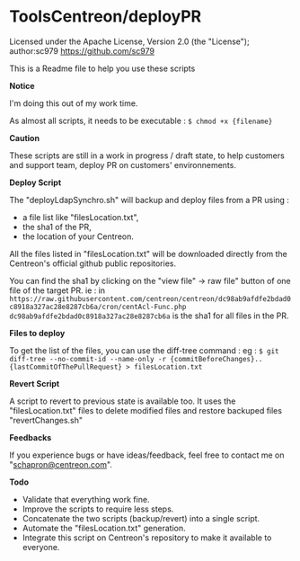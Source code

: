 # ToolsCentreon/deployPR

Licensed under the Apache License, Version 2.0 (the "License");
author:sc979
https://github.com/sc979

This is a Readme file to help you use these scripts


**Notice**

I'm doing this out of my work time.

As almost all scripts, it needs to be executable :
`$ chmod +x {filename}`

**Caution**

These scripts are still in a work in progress / draft state, to help customers and support team, deploy PR on customers' environnements.

**Deploy Script**

The "deployLdapSynchro.sh" will backup and deploy files from a PR using :
- a file list like "filesLocation.txt",
- the sha1 of the PR,
- the location of your Centreon.

All the files listed in "filesLocation.txt" will be downloaded directly from the Centreon's official github public repositories.

You can find the sha1 by clicking on the "view file" -> raw file" button of one file of the target PR.
ie : in `https://raw.githubusercontent.com/centreon/centreon/dc98ab9afdfe2bdad0c8918a327ac28e8287cb6a/cron/centAcl-Func.php`
`dc98ab9afdfe2bdad0c8918a327ac28e8287cb6a` is the sha1 for all files in the PR.

**Files to deploy**

To get the list of the files, you can use the diff-tree command :
eg : `$ git diff-tree --no-commit-id --name-only -r {commitBeforeChanges}..{lastCommitOfThePullRequest} > filesLocation.txt`

**Revert Script**

A script to revert to previous state is available too.
It uses the "filesLocation.txt" files to delete modified files and restore backuped files
"revertChanges.sh"

**Feedbacks**

If you experience bugs or have ideas/feedback, feel free to contact me on "schapron@centreon.com".

**Todo**

- Validate that everything work fine.
- Improve the scripts to require less steps.
- Concatenate the two scripts (backup/revert) into a single script.
- Automate the "filesLocation.txt" generation.
- Integrate this script on Centreon's repository to make it available to everyone.
